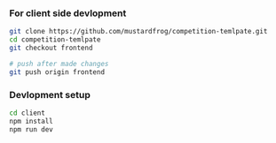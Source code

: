 ### For client side devlopment

```sh
git clone https://github.com/mustardfrog/competition-temlpate.git
cd competition-temlpate
git checkout frontend

# push after made changes
git push origin frontend
```

### Devlopment setup

```sh
cd client
npm install
npm run dev
```
